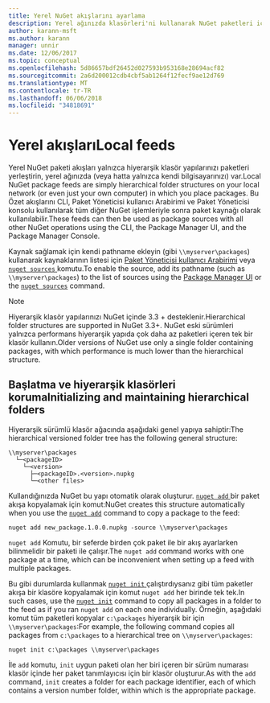 ```yaml
---
title: Yerel NuGet akışlarını ayarlama
description: Yerel ağınızda klasörleri'ni kullanarak NuGet paketleri için akış yerel oluşturma
author: karann-msft
ms.author: karann
manager: unnir
ms.date: 12/06/2017
ms.topic: conceptual
ms.openlocfilehash: 5d86657bdf26452d027593b953168e28694acf82
ms.sourcegitcommit: 2a6d200012cdb4cbf5ab1264f12fecf9ae12d769
ms.translationtype: MT
ms.contentlocale: tr-TR
ms.lasthandoff: 06/06/2018
ms.locfileid: "34818691"
---
```

# <a name="local-feeds"></a><span data-ttu-id="be1eb-103">Yerel akışları</span><span class="sxs-lookup"><span data-stu-id="be1eb-103">Local feeds</span></span>

<span data-ttu-id="be1eb-104">Yerel NuGet paketi akışları yalnızca hiyerarşik klasör yapılarınızı paketleri yerleştirin, yerel ağınızda (veya hatta yalnızca kendi bilgisayarınızı) var.</span><span class="sxs-lookup"><span data-stu-id="be1eb-104">Local NuGet package feeds are simply hierarchical folder structures on your local network (or even just your own computer) in which you place packages.</span></span> <span data-ttu-id="be1eb-105">Bu Özet akışlarını CLI, Paket Yöneticisi kullanıcı Arabirimi ve Paket Yöneticisi konsolu kullanılarak tüm diğer NuGet işlemleriyle sonra paket kaynağı olarak kullanılabilir.</span><span class="sxs-lookup"><span data-stu-id="be1eb-105">These feeds can then be used as package sources with all other NuGet operations using the CLI, the Package Manager UI, and the Package Manager Console.</span></span>

<span data-ttu-id="be1eb-106">Kaynak sağlamak için kendi pathname ekleyin (gibi `\\myserver\packages`) kullanarak kaynaklarının listesi için [Paket Yöneticisi kullanıcı Arabirimi](../tools/package-manager-ui.md#package-sources) veya [ `nuget sources` ](../tools/cli-ref-sources.md) komutu.</span><span class="sxs-lookup"><span data-stu-id="be1eb-106">To enable the source, add its pathname (such as `\\myserver\packages`) to the list of sources using the [Package Manager UI](../tools/package-manager-ui.md#package-sources) or the [`nuget sources`](../tools/cli-ref-sources.md) command.</span></span>

> [!Note]
> <span data-ttu-id="be1eb-107">Hiyerarşik klasör yapılarınızı NuGet içinde 3.3 + desteklenir.</span><span class="sxs-lookup"><span data-stu-id="be1eb-107">Hierarchical folder structures are supported in NuGet 3.3+.</span></span> <span data-ttu-id="be1eb-108">NuGet eski sürümleri yalnızca performans hiyerarşik yapıda çok daha az paketleri içeren tek bir klasör kullanın.</span><span class="sxs-lookup"><span data-stu-id="be1eb-108">Older versions of NuGet use only a single folder containing packages, with which performance is much lower than the hierarchical structure.</span></span>

## <a name="initializing-and-maintaining-hierarchical-folders"></a><span data-ttu-id="be1eb-109">Başlatma ve hiyerarşik klasörleri koruma</span><span class="sxs-lookup"><span data-stu-id="be1eb-109">Initializing and maintaining hierarchical folders</span></span>

<span data-ttu-id="be1eb-110">Hiyerarşik sürümlü klasör ağacında aşağıdaki genel yapıya sahiptir:</span><span class="sxs-lookup"><span data-stu-id="be1eb-110">The hierarchical versioned folder tree has the following general structure:</span></span>

    \\myserver\packages
      └─<packageID>
        └─<version>
          ├─<packageID>.<version>.nupkg
          └─<other files>

<span data-ttu-id="be1eb-111">Kullandığınızda NuGet bu yapı otomatik olarak oluşturur. [ `nuget add` ](../tools/cli-ref-add.md) bir paket akışa kopyalamak için komut:</span><span class="sxs-lookup"><span data-stu-id="be1eb-111">NuGet creates this structure automatically when you use the [`nuget add`](../tools/cli-ref-add.md) command to copy a package to the feed:</span></span>

```cli
nuget add new_package.1.0.0.nupkg -source \\myserver\packages
```

<span data-ttu-id="be1eb-112">`nuget add` Komutu, bir seferde birden çok paket ile bir akış ayarlarken bilinmelidir bir paketi ile çalışır.</span><span class="sxs-lookup"><span data-stu-id="be1eb-112">The `nuget add` command works with one package at a time, which can be inconvenient when setting up a feed with multiple packages.</span></span>

<span data-ttu-id="be1eb-113">Bu gibi durumlarda kullanmak [ `nuget init` ](../tools/cli-ref-init.md) çalıştırdıysanız gibi tüm paketler akışa bir klasöre kopyalamak için komut `nuget add` her birinde tek tek.</span><span class="sxs-lookup"><span data-stu-id="be1eb-113">In such cases, use the [`nuget init`](../tools/cli-ref-init.md) command to copy all packages in a folder to the feed as if you ran `nuget add` on each one individually.</span></span> <span data-ttu-id="be1eb-114">Örneğin, aşağıdaki komut tüm paketleri kopyalar `c:\packages` hiyerarşik bir için `\\myserver\packages`:</span><span class="sxs-lookup"><span data-stu-id="be1eb-114">For example, the following command copies all packages from `c:\packages` to a hierarchical tree on `\\myserver\packages`:</span></span>

```cli
nuget init c:\packages \\myserver\packages
```

<span data-ttu-id="be1eb-115">İle `add` komutu, `init` uygun paketi olan her biri içeren bir sürüm numarası klasör içinde her paket tanımlayıcısı için bir klasör oluşturur.</span><span class="sxs-lookup"><span data-stu-id="be1eb-115">As with the `add` command, `init` creates a folder for each package identifier, each of which contains a version number folder, within which is the appropriate package.</span></span>
